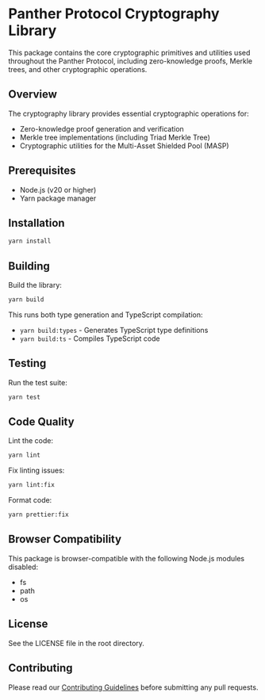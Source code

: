 # Panther Protocol Cryptography Library

This package contains the core cryptographic primitives and utilities used throughout the Panther Protocol, including zero-knowledge proofs, Merkle trees, and other cryptographic operations.

## Overview

The cryptography library provides essential cryptographic operations for:

- Zero-knowledge proof generation and verification
- Merkle tree implementations (including Triad Merkle Tree)
- Cryptographic utilities for the Multi-Asset Shielded Pool (MASP)

## Prerequisites

- Node.js (v20 or higher)
- Yarn package manager

## Installation

```bash
yarn install
```

## Building

Build the library:

```bash
yarn build
```

This runs both type generation and TypeScript compilation:

- `yarn build:types` - Generates TypeScript type definitions
- `yarn build:ts` - Compiles TypeScript code

## Testing

Run the test suite:

```bash
yarn test
```

## Code Quality

Lint the code:

```bash
yarn lint
```

Fix linting issues:

```bash
yarn lint:fix
```

Format code:

```bash
yarn prettier:fix
```

## Browser Compatibility

This package is browser-compatible with the following Node.js modules disabled:

- fs
- path
- os

## License

See the LICENSE file in the root directory.

## Contributing

Please read our [Contributing Guidelines](../CONTRIBUTING.md) before submitting any pull requests.
